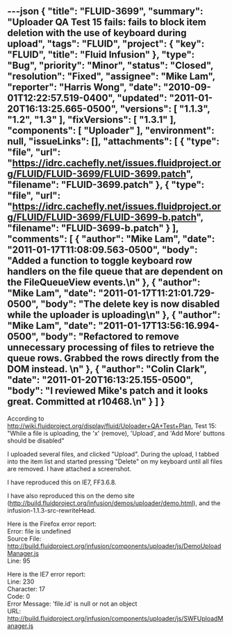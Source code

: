 ---json
{
  "title": "FLUID-3699",
  "summary": "Uploader QA Test 15 fails: fails to block item deletion with the use of keyboard during upload",
  "tags": "FLUID",
  "project": {
    "key": "FLUID",
    "title": "Fluid Infusion"
  },
  "type": "Bug",
  "priority": "Minor",
  "status": "Closed",
  "resolution": "Fixed",
  "assignee": "Mike Lam",
  "reporter": "Harris Wong",
  "date": "2010-09-01T12:22:57.519-0400",
  "updated": "2011-01-20T16:13:25.665-0500",
  "versions": [
    "1.1.3",
    "1.2",
    "1.3"
  ],
  "fixVersions": [
    "1.3.1"
  ],
  "components": [
    "Uploader"
  ],
  "environment": null,
  "issueLinks": [],
  "attachments": [
    {
      "type": "file",
      "url": "https://idrc.cachefly.net/issues.fluidproject.org/FLUID/FLUID-3699/FLUID-3699.patch",
      "filename": "FLUID-3699.patch"
    },
    {
      "type": "file",
      "url": "https://idrc.cachefly.net/issues.fluidproject.org/FLUID/FLUID-3699/FLUID-3699-b.patch",
      "filename": "FLUID-3699-b.patch"
    }
  ],
  "comments": [
    {
      "author": "Mike Lam",
      "date": "2011-01-17T11:08:09.563-0500",
      "body": "Added a function to toggle keyboard row handlers on the file queue that are dependent on the FileQueueView events.\n"
    },
    {
      "author": "Mike Lam",
      "date": "2011-01-17T11:21:01.729-0500",
      "body": "The delete key is now disabled while the uploader is uploading\n"
    },
    {
      "author": "Mike Lam",
      "date": "2011-01-17T13:56:16.994-0500",
      "body": "Refactored to remove unnecessary processing of files to retrieve the queue rows.   Grabbed the rows directly from the DOM instead. &#x20;\n"
    },
    {
      "author": "Colin Clark",
      "date": "2011-01-20T16:13:25.155-0500",
      "body": "I reviewed Mike's patch and it looks great. Committed at r10468.\n"
    }
  ]
}
---
According to <http://wiki.fluidproject.org/display/fluid/Uploader+QA+Test+Plan>, Test 15: "While a file is uploading, the 'x' (remove), 'Upload', and 'Add More' buttons should be disabled"

I uploaded several files, and clicked "Upload".  During the upload, I tabbed into the item list and started pressing "Delete" on my keyboard until all files are removed.  I have attached a screenshot.

I have reproduced this on IE7, FF3.6.8.

I have also reproduced this on the demo site (<http://build.fluidproject.org/infusion/demos/uploader/demo.html>), and the infusion-1.1.3-src-rewriteHead.

Here is the Firefox error report:\
Error: file is undefined\
Source File: <http://build.fluidproject.org/infusion/components/uploader/js/DemoUploadManager.js>\
Line: 95

Here is the IE7 error report:\
Line: 230\
Character: 17\
Code: 0\
Error Message: 'file.id' is null or not an object\
URL: <http://build.fluidproject.org/infusion/components/uploader/js/SWFUploadManager.js>

        